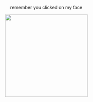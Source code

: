 <p align="center">
 remember you clicked on my face
<br>
 <p align="center">
<img wdth="414" height="257" src="https://files.catbox.moe/t99bs6.png">
 </p>
